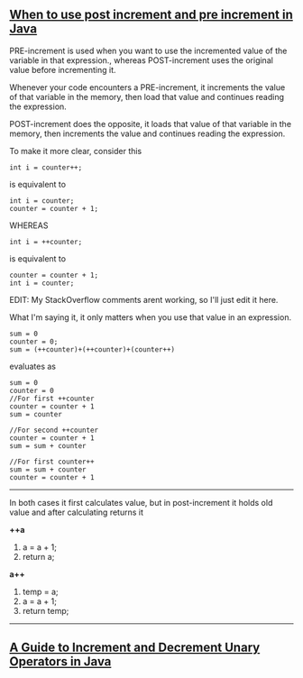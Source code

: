 ## [When to use post increment and pre increment in Java](https://stackoverflow.com/a/35390766/10393067)

PRE-increment is used when you want to use the incremented value of the variable in that expression., whereas POST-increment uses the original value before incrementing it.

Whenever your code encounters a PRE-increment, it increments the value of that variable in the memory, then load that value and continues reading the expression.

POST-increment does the opposite, it loads that value of that variable in the memory, then increments the value and continues reading the expression.

To make it more clear, consider this

    int i = counter++;

is equivalent to

    int i = counter;
    counter = counter + 1;

WHEREAS

    int i = ++counter;

is equivalent to

    counter = counter + 1;
    int i = counter;


EDIT: My StackOverflow comments arent working, so I'll just edit it here.

What I'm saying it, it only matters when you use that value in an expression.

    sum = 0
    counter = 0;
    sum = (++counter)+(++counter)+(counter++)

evaluates as

    sum = 0
    counter = 0
    //For first ++counter
    counter = counter + 1
    sum = counter
    
    //For second ++counter
    counter = counter + 1
    sum = sum + counter
    
    //For first counter++
    sum = sum + counter
    counter = counter + 1

----

In both cases it first calculates value, but in post-increment it holds old value and after calculating returns it

**++a**

1. a = a + 1;
2. return a;

**a++**

1. temp = a;
2. a = a + 1;
3. return temp;

---

## [A Guide to Increment and Decrement Unary Operators in Java](https://www.baeldung.com/java-unary-operators)